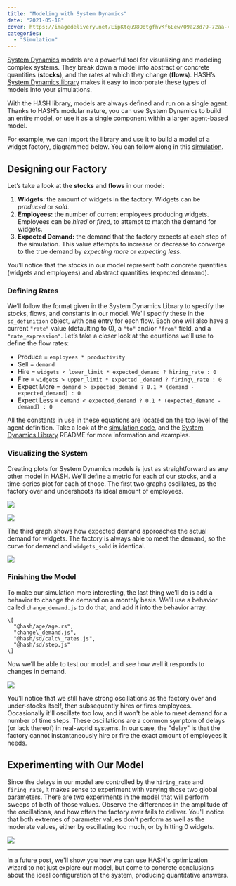 ```yaml
---
title: "Modeling with System Dynamics"
date: "2021-05-18"
cover: https://imagedelivery.net/EipKtqu98OotgfhvKf6Eew/09a23d79-72aa-4b29-4662-161d1a7fc100/public
categories: 
  - "Simulation"
---
```


[System Dynamics](https://hash.ai/wiki/system-dynamics) models are a powerful tool for visualizing and modeling complex systems. They break down a model into abstract or concrete quantities (**stocks**), and the rates at which they change (**flows**). HASH’s [System Dynamics library](https://hash.ai/@hash/sd) makes it easy to incorporate these types of models into your simulations.

With the HASH library, models are always defined and run on a single agent. Thanks to HASH’s modular nature, you can use System Dynamics to build an entire model, or use it as a single component within a larger agent-based model.

For example, we can import the library and use it to build a model of a widget factory, diagrammed below. You can follow along in this [simulation](https://hash.ai/@hash/widget-factory-system-dynamics).

## Designing our Factory

Let’s take a look at the **stocks** and **flows** in our model:

1. **Widgets:** the amount of widgets in the factory. Widgets can be _produced_ or _sold_.
1. **Employees:** the number of current employees producing widgets. Employees can be _hired_ or _fired_, to attempt to match the demand for widgets.
1. **Expected Demand:** the demand that the factory expects at each step of the simulation. This value attempts to increase or decrease to converge to the true demand by _expecting more_ or _expecting less_.

You’ll notice that the stocks in our model represent both concrete quantities (widgets and employees) and abstract quantities (expected demand).

### Defining Rates

We’ll follow the format given in the System Dynamics Library to specify the stocks, flows, and constants in our model. We'll specify these in the `sd_definition` object, with one entry for each flow. Each one will also have a current `"rate"` value (defaulting to 0), a `"to"` and/or `"from"` field, and a `"rate_expression"`. Let’s take a closer look at the equations we'll use to define the flow rates:

- Produce = `employees * productivity`
- Sell = `demand`
- Hire = `widgets < lower_limit * expected_demand ? hiring_rate : 0`
- Fire = `widgets > upper_limit * expected _demand ? firing\_rate : 0`
- Expect More = `demand > expected_demand ? 0.1 * (demand - expected_demand) : 0`
- Expect Less = `demand < expected_demand ? 0.1 * (expected_demand - demand) : 0`

All the constants in use in these equations are located on the top level of the agent definition. Take a look at the [simulation code](https://core.hash.ai/@hash/widget-factory-system-dynamics/1.0.0), and the [System Dynamics Library](https://hash.ai/@hash/sd) README for more information and examples.

### Visualizing the System

Creating plots for System Dynamics models is just as straightforward as any other model in HASH. We'll define a metric for each of our stocks, and a time-series plot for each of those. The first two graphs oscillates, as the factory over and undershoots its ideal amount of employees.

![](https://imagedelivery.net/EipKtqu98OotgfhvKf6Eew/69d7fa60-d0cf-4967-8c77-8e3384e23000/public)

![](https://imagedelivery.net/EipKtqu98OotgfhvKf6Eew/643dfa01-ff2b-4a1a-4e5e-3ceffd2d5700/public)

The third graph shows how expected demand approaches the actual demand for widgets. The factory is always able to meet the demand, so the curve for demand and `widgets_sold` is identical.

![](https://imagedelivery.net/EipKtqu98OotgfhvKf6Eew/b95ee63e-0e1f-4270-87be-d886b520c500/public)

### Finishing the Model

To make our simulation more interesting, the last thing we’ll do is add a behavior to change the demand on a monthly basis. We’ll use a behavior called `change_demand.js` to do that, and add it into the behavior array.

```
\[
  "@hash/age/age.rs",
  "change\_demand.js",
  "@hash/sd/calc\_rates.js",
  "@hash/sd/step.js"
\]
```

Now we’ll be able to test our model, and see how well it responds to changes in demand.

![](https://imagedelivery.net/EipKtqu98OotgfhvKf6Eew/1849413d-ba85-4c56-34df-0d64a5f41a00/public)

You’ll notice that we still have strong oscillations as the factory over and under-stocks itself, then subsequently hires or fires employees. Occasionally it'll oscillate too low, and it won't be able to meet demand for a number of time steps. These oscillations are a common symptom of delays (or lack thereof) in real-world systems. In our case, the "delay" is that the factory cannot instantaneously hire or fire the exact amount of employees it needs.

## Experimenting with Our Model

Since the delays in our model are controlled by the `hiring_rate` and `firing_rate`, it makes sense to experiment with varying those two global parameters. There are two experiments in the model that will perform sweeps of both of those values. Observe the differences in the amplitude of the oscillations, and how often the factory ever fails to deliver. You'll notice that both extremes of parameter values don't perform as well as the moderate values, either by oscillating too much, or by hitting 0 widgets.

![](https://imagedelivery.net/EipKtqu98OotgfhvKf6Eew/4937df18-691c-4638-7606-ab4010866c00/public)

* * *

In a future post, we'll show you how we can use HASH's optimization wizard to not just explore our model, but come to concrete conclusions about the ideal configuration of the system, producing quantitative answers.
